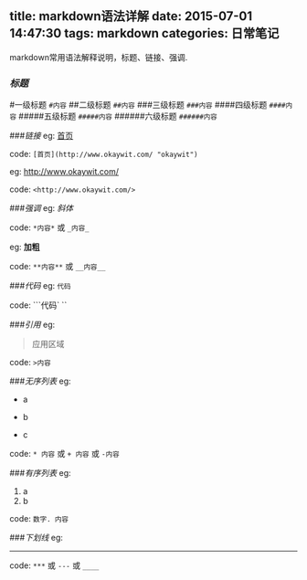 title: markdown语法详解
date: 2015-07-01 14:47:30
tags: markdown
categories: 日常笔记
---

markdown常用语法解释说明，标题、链接、强调.
<!-- more -->

### *标题*

#一级标题 `#内容`
##二级标题 `##内容`
###三级标题 `###内容`
####四级标题 `####内容`
#####五级标题 `#####内容`
######六级标题 `######内容`

###*链接*
eg:	[首页](http://www.okaywit.com/ "okaywit")

code: `[首页](http://www.okaywit.com/ "okaywit")`

eg: <http://www.okaywit.com/>

code: `<http://www.okaywit.com/>`

###*强调*
eg: *斜体*

code: `*内容*` 或 `_内容_`

eg: **加粗**

code: `**内容**` 或 `__内容__`

###*代码*
eg: `代码`

code: ```代码` `` 

###*引用*
eg:
>应用区域

code: `>内容`

###*无序列表*
eg:

* a
+ b
- c

code: `* 内容` 或 `+ 内容` 或 `-内容`

###*有序列表*
eg: 

1. a
2. b

code: `数字. 内容`

###*下划线*
eg: 

***

code: `***` 或 `---` 或 `____`
